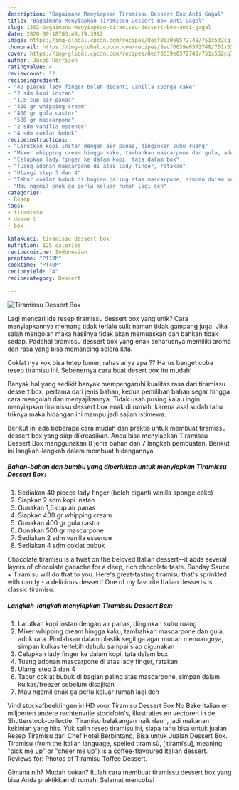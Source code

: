 ```yaml
---
description: "Bagaimana Menyiapkan Tiramissu Dessert Box Anti Gagal"
title: "Bagaimana Menyiapkan Tiramissu Dessert Box Anti Gagal"
slug: 1302-bagaimana-menyiapkan-tiramissu-dessert-box-anti-gagal
date: 2020-09-18T03:48:19.391Z
image: https://img-global.cpcdn.com/recipes/8edf0639e0572748/751x532cq70/tiramissu-dessert-box-foto-resep-utama.jpg
thumbnail: https://img-global.cpcdn.com/recipes/8edf0639e0572748/751x532cq70/tiramissu-dessert-box-foto-resep-utama.jpg
cover: https://img-global.cpcdn.com/recipes/8edf0639e0572748/751x532cq70/tiramissu-dessert-box-foto-resep-utama.jpg
author: Jacob Harrison
ratingvalue: 4
reviewcount: 12
recipeingredient:
- "40 pieces lady finger boleh diganti vanilla sponge cake"
- "2 sdm kopi instan"
- "1,5 cup air panas"
- "400 gr whipping cream"
- "400 gr gula castor"
- "500 gr mascarpone"
- "2 sdm vanilla essence"
- "4 sdm coklat bubuk"
recipeinstructions:
- "Larutkan kopi instan dengan air panas, dinginkan suhu ruang"
- "Mixer whipping cream hingga kaku, tambahkan mascarpone dan gula, aduk rata. Pindahkan dalam plastik segitiga agar mudah menuangnya, simpan kulkas terlebih dahulu sampai siap digunakan"
- "Celupkan lady finger ke dalam kopi, tata dalam box"
- "Tuang adonan mascarpone di atas lady finger, ratakan"
- "Ulangi step 3 dan 4"
- "Tabur coklat bubuk di bagian paling atas mascarpone, simpan dalam kulkas/freezer sebelum disajikan"
- "Mau ngemil enak ga perlu keluar rumah lagi deh"
categories:
- Resep
tags:
- tiramissu
- dessert
- box

katakunci: tiramissu dessert box 
nutrition: 125 calories
recipecuisine: Indonesian
preptime: "PT19M"
cooktime: "PT40M"
recipeyield: "4"
recipecategory: Dessert

---
```



![Tiramissu Dessert Box](https://img-global.cpcdn.com/recipes/8edf0639e0572748/751x532cq70/tiramissu-dessert-box-foto-resep-utama.jpg)

Lagi mencari ide resep tiramissu dessert box yang unik? Cara menyiapkannya memang tidak terlalu sulit namun tidak gampang juga. Jika salah mengolah maka hasilnya tidak akan memuaskan dan bahkan tidak sedap. Padahal tiramissu dessert box yang enak seharusnya memiliki aroma dan rasa yang bisa memancing selera kita.

Coklat nya kok bisa tetep lumer, rahasianya apa ?? Harus banget coba resep tiramisu ini. Sebenernya cara buat desert box itu mudah!

Banyak hal yang sedikit banyak mempengaruhi kualitas rasa dari tiramissu dessert box, pertama dari jenis bahan, kedua pemilihan bahan segar hingga cara mengolah dan menyajikannya. Tidak usah pusing kalau ingin menyiapkan tiramissu dessert box enak di rumah, karena asal sudah tahu triknya maka hidangan ini mampu jadi sajian istimewa.


Berikut ini ada beberapa cara mudah dan praktis untuk membuat tiramissu dessert box yang siap dikreasikan. Anda bisa menyiapkan Tiramissu Dessert Box menggunakan 8 jenis bahan dan 7 langkah pembuatan. Berikut ini langkah-langkah dalam membuat hidangannya.

<!--inarticleads1-->

##### Bahan-bahan dan bumbu yang diperlukan untuk menyiapkan Tiramissu Dessert Box:

1. Sediakan 40 pieces lady finger (boleh diganti vanilla sponge cake)
1. Siapkan 2 sdm kopi instan
1. Gunakan 1,5 cup air panas
1. Siapkan 400 gr whipping cream
1. Gunakan 400 gr gula castor
1. Gunakan 500 gr mascarpone
1. Sediakan 2 sdm vanilla essence
1. Sediakan 4 sdm coklat bubuk


Chocolate tiramisu is a twist on the beloved Italian dessert--it adds several layers of chocolate ganache for a deep, rich chocolate taste. Sunday Sauce + Tiramisu will do that to you. Here&#39;s great-tasting tiramisu that&#39;s sprinkled with candy - a delicious dessert! One of my favorite Italian desserts is classic tiramisu. 

<!--inarticleads2-->

##### Langkah-langkah menyiapkan Tiramissu Dessert Box:

1. Larutkan kopi instan dengan air panas, dinginkan suhu ruang
1. Mixer whipping cream hingga kaku, tambahkan mascarpone dan gula, aduk rata. Pindahkan dalam plastik segitiga agar mudah menuangnya, simpan kulkas terlebih dahulu sampai siap digunakan
1. Celupkan lady finger ke dalam kopi, tata dalam box
1. Tuang adonan mascarpone di atas lady finger, ratakan
1. Ulangi step 3 dan 4
1. Tabur coklat bubuk di bagian paling atas mascarpone, simpan dalam kulkas/freezer sebelum disajikan
1. Mau ngemil enak ga perlu keluar rumah lagi deh


Vind stockafbeeldingen in HD voor Tiramisu Dessert Box No Bake Italian en miljoenen andere rechtenvrije stockfoto&#39;s, illustraties en vectoren in de Shutterstock-collectie. Tiramisu belakangan naik daun, jadi makanan kekinian yang hits. Yuk salin resep tiramisu ini, siapa tahu bisa untuk jualan Resep Tiramisu dari Chef Hotel Berbintang, Bisa untuk Jualan Dessert Box. Tiramisu (from the Italian language, spelled tiramisù, [ˌtiramiˈsu], meaning &#34;pick me up&#34; or &#34;cheer me up&#34;) is a coffee-flavoured Italian dessert. Reviews for: Photos of Tiramisu Toffee Dessert. 

Gimana nih? Mudah bukan? Itulah cara membuat tiramissu dessert box yang bisa Anda praktikkan di rumah. Selamat mencoba!
